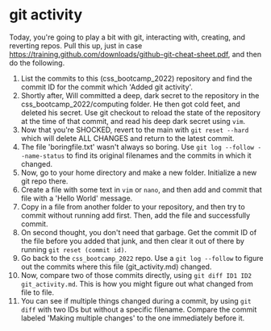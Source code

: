 # git activity

Today, you're going to play a bit with git, interacting with, creating, and reverting repos.  Pull this up, just in case <https://training.github.com/downloads/github-git-cheat-sheet.pdf>, and then do the following.

1. List the commits to this (css_bootcamp_2022) repository and find the commit ID for the commit which 'Added git activity'.
2. Shortly after, Will committed a deep, dark secret to the repository in the css_bootcamp_2022/computing folder.  He then got cold feet, and deleted his secret. Use git checkout to reload the state of the repository at the time of that commit, and read his deep dark secret using `vim`.
3. Now that you're SHOCKED, revert to the main with `git reset --hard` which will delete ALL CHANGES and return to the latest commit.
4. The file 'boringfile.txt' wasn't always so boring.  Use `git log --follow --name-status` to find its original filenames and the commits in which it changed.
5. Now, go to your home directory and make a new folder.  Initialize a new git repo there.
6. Create a file with some text in `vim` or `nano`, and then add and commit that file with a 'Hello World' message.
7. Copy in a file from another folder to your repository, and then try to commit without running add first.  Then, add the file and successfully commit.
8. On second thought, you don't need that garbage. Get the commit ID of the file before you added that junk, and then clear it out of there by running `git reset (commit id)`.
9. Go back to the `css_bootcamp_2022` repo.  Use a `git log --follow` to figure out the commits where this file (git_activity.md) changed.
10. Now, compare two of those commits directly, using `git diff ID1 ID2 git_activity.md`.  This is how you might figure out what changed from file to file.
11. You can see if multiple things changed during a commit, by using `git diff` with two IDs but without a specific filename.  Compare the commit labeled 'Making multiple changes' to the one immediately before it.

